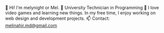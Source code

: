👋 Hi! I'm melynight or Mel.
🌱 University Technician in Programming
👀 I love video games and learning new things. In my free time, I enjoy working on web design and development projects.
📫 Contact: melinahir.md@gmail.com
